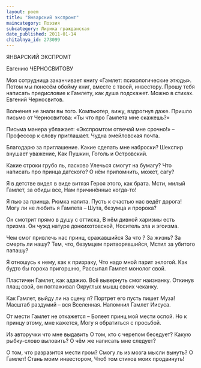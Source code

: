```yaml
---
layout: poem
title: "Январский экспромт"
maincategory: Поэзия
subcategory: Лирика гражданская
date_published: 2011-01-14
chitalnya_id: 273099
---
```




ЯНВАРСКИЙ ЭКСПРОМТ

Евгению ЧЕРНОСВИТОВУ

Моя сотрудница заканчивает книгу «Гамлет: психологические этюды». 
Потом мы понесём обойму книг, вместе с твоей, инвестору. 
Прошу тебя написать предисловие к Гамлету, как душа подскажет. 
Можно в стихах. 
Евгений Черносвитов.


Волнения не знали вы того.
Компьютер, вижу, вздрогнул даже.
Пришло письмо от Черносвитова:
«Ты что про Гамлета мне скажешь?»

Письма манера ублажает:
«Экспромтом отвечай мне срочно!» – 
Профессор к слову приглашает.
Чудна эмейловская почта.

Благодарю за приглашение.
Какие сделать мне наброски?
Шекспир внушает уважение,
Как Пушкин, Гоголь и Островский.

Какие строки грубо ль, ласково
Улечься смогут на бумагу?
Что написать про принца датского?
О нём припомнить, может, сагу?

Я в детстве видел в виде витязя
Героя этого, как брата.
Мсти, милый Гамлет, за обиды все,
Нам причинённые когда-то!

Я пью за принца. Рюмка налита.
Пусть к счастью нас ведёт дорога!
Могу ли не любить я Гамлета – 
Шута, безумца и пророка?

Он смотрит прямо в душу с оттиска,
В нём дивной харизмы есть призма.
Он чужд натуре донкихотовской,
Носитель зла и эгоизма.

Чем смог привлечь нас принц, сражавшийся
За что ? За жизнь? За смерть ли нашу?
Тем, что, безумцем притворявшийся,
Мстил за убитого папашу?

Я отношусь к нему, как к призраку,
Что надо мной парит эклогой.
Как будто бы гороха пригоршню,
Рассыпал Гамлет монолог свой.

Пластичен Гамлет, как адажио.
Всё вывернуть смог наизнанку.
Откинув плащ свой, он поглаживал
Округлых мышц своих чеканку.

Как Гамлет, выйду ли на сцену я?
Портрет его пусть пишет Муза!
Масштаб раздумий – вся Вселенная.
Напомнил Гамлет Иисуса.

От мести Гамлет не откажется – 
Болеет принц мой мести оспой.
Но к принцу этому, мне кажется,
Могу я обратиться с просьбой.

Из авторучки что мне выдавить
О том, кто с черепом беседует?
Какую рыбку-слово выловить?
О чём же написать мне следует?

О том, что разразится мести гром?
Смогу ль из мозга мысли вынуть?
О Гамлет! Стань моим инвестором,
Чтоб том стихов моих продвинуть!







